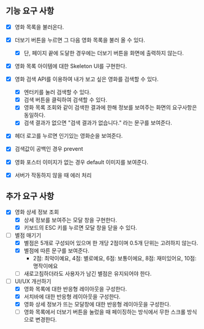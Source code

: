 ## 기능 요구 사항

- [x] 영화 목록을 불러온다.
- [x] 더보기 버튼을 누르면 그 다음 영화 목록을 불러 올 수 있다.
  - [x] 단, 페이지 끝에 도달한 경우에는 더보기 버튼을 화면에 출력하지 않는다.
- [x] 영화 목록 아이템에 대한 Skeleton UI를 구현한다.

- [x] 영화 검색 API를 이용하여 내가 보고 싶은 영화를 검색할 수 있다.

  - [x] 엔터키를 눌러 검색할 수 있다.
  - [x] 검색 버튼을 클릭하여 검색할 수 있다.
  - [x] 영화 목록 조회와 같이 검색한 결과에 한해 정보를 보여주는 화면의 요구사항은 동일하다.
  - [x] 검색 결과가 없으면 "검색 결과가 없습니다." 라는 문구를 보여준다.

- [x] 헤더 로고를 누르면 인기있는 영화순을 보여준다.

- [x] 검색값이 공백인 경우 prevent
- [x] 영화 포스터 이미지가 없는 경우 default 이미지를 보여준다.
- [x] 서버가 작동하지 않을 때 에러 처리

## 추가 요구 사항

- [x] 영화 상세 정보 조회
  - [x] 상세 정보를 보여주는 모달 창을 구현한다.
  - [x] 키보드의 ESC 키를 누르면 모달 창을 닫을 수 있다.
- [ ] 별점 매기기
  - [x] 별점은 5개로 구성되어 있으며 한 개당 2점이며 0.5개 단위는 고려하지 않는다.
  - [x] 별점에 따른 문구를 보여준다.
    - 2점: 최악이예요, 4점: 별로예요, 6점: 보통이에요, 8점: 재미있어요, 10점: 명작이에요
  - [ ] 새로고침하더라도 사용자가 남긴 별점은 유지되어야 한다.
- [ ] UI/UX 개선하기
  - [x] 영화 목록에 대한 반응형 레이아웃을 구성한다.
  - [x] 서치바에 대한 반응형 레이아웃을 구성한다.
  - [x] 영화 상세 정보가 뜨는 모달창에 대한 반응형 레이아웃을 구성한다.
  - [ ] 영화 목록에서 더보기 버튼을 눌렀을 때 페이징하는 방식에서 무한 스크롤 방식으로 변경한다.
